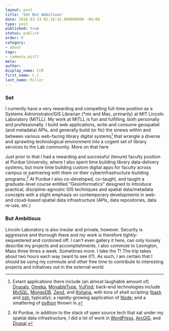 ```yaml
---
layout: post
title: 'Set But Ambitious'
date: 2016-03-23 02:18:42.000000000 -04:00
type: post
published: true
status: publish
order: 0
category:
- about
tags:
- commute,mitll
meta:
author:
display_name: CCM
first_name: C.C.
last_name: Miller
---
```


### Set

I currently have a very rewarding and compelling full-time position as a Systems Administrator/GIS Librarian (*nix and Mac, primarily) at <span class="copy-trigger" data-type="gob" data-id="gD19">MIT Lincoln Laboratory (MITLL)</span>. My work at MITLL is fun and fulfilling, both personally and professionally. I build web applications, write and consume geospatial (and metadata) APIs, and generally build (or fix) the sinews within and between various web-facing library digital systems[^1] that wrangle a diverse and sprawling technological environment into a cogent set of library services to the Lab community. More on that <span class="copy-trigger" data-type="slug" data-id="cv-portfolio">here</span>

Just prior to that I had a rewarding and successful (tenure) faculty position at <span class="copy-trigger" data-type="gob" data-id="gD16">Purdue University</span>, where I also spent time building library data-delivery systems, but more time building custom digital apps for faculty across campus or partnering with them on their cyberinfrastructure-building programs.[^2] At Purdue I also co-developed, co-taught, and taught a graduate-level course entitled "Geoinformatics" designed to introduce practical, discipline-agnostic GIS techniques and spatial data/metadata concepts with a slight emphasis on contemporary developments in web- and cloud-based spatial data infrastructure (APIs, data repositories, data re-use, etc.)

### But Ambitious

Lincoln Laboratory is also insular and private, however. Security is aggressive and thorough there and my work is therefore tightly-sequestered and cordoned off. I can't even gallery it here, can only <span class="copy-trigger" data-type="slug" data-id="cv-portfolio">loosely describe my projects and accomplishments</span>. I also commute to Lexington, Mass three times a week. Sometimes more. I take the T! The trip takes about two hours each way (<span class="copy-trigger" data-type="gob" data-id="g|1">want to see it?</span>). As such, I am certain that I should be using my commute and other free time to contribute to interesting projects and initiatives out in the external world.

[^1]: Extant applications there include (an almost laughable amount of) [Drupals](https://www.drupal.org/), [Omeka](https://omeka.org/), [MovableType](https://movabletype.org/), [VuFind](http://vufind.org); back-end technologies include [MySQL](http://mysql.com), [MongoDB](https://www.mongodb.com/), [Zend](http://www.zend.com/), and [Kohana](https://kohanaframework.org/), with tons of shell scripting ([bash](https://www.gnu.org/software/bash/) and [zsh](http://www.zsh.org/), typically); a rapidly-growing application of [Node](https://nodejs.org/en/); and a smattering of [python](https://www.python.org/) thrown in.

[^2]: At Purdue, in addition to the stack of open source tech that sat under my spatial data infrastructure, I did a lot of work in [WordPress](https://wordpress.org/), [ArcGIS](http://arcgis.com), and [Drupal](https://www.drupal.org/).
